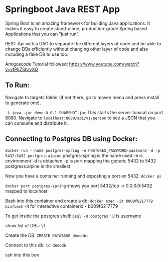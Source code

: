 # Springboot Java REST App

Spring Boot is an amazing framework for building Java applications. It makes it easy to create stand-alone, production-grade Spring based Applications that you can "just run".

REST Api with a DAO to separate the different layers of code and be able to change DBs efficiently without changing other layer of code
and also including a fake DB to use too. 

Amigoscode Tutorial followed: https://www.youtube.com/watch?v=vtPkZShrvXQ


## To Run:
Navigate to targets folder (if not there, go to maven menu and press install to generate one).

``` $ java -jar demo-0.0.1-SNAPSHOT.jar```
This starts the server tomcat on port 8080.
Navigate to ```localhost:8080/api/v1/person```
to see a JSON that you can consume and distribute it.


## Connecting to Postgres DB using Docker:
```docker run --name postgres-spring -e POSTGRES_PASSWORD=password -d -p 5432:5432 postgres:alpine```
postgres-spring is the name used
-e is environment
-d is detached
-p is port mapping the generic 5432 to 5432
postgress:alpine is the smallest

Now you have a container running and exposting a port on 5432:
```docker ps```

```docker port postgres-spring```
shows you port 5432/tcp -> 0.0.0.0:5432
mapped to localhost

Bash into this container and create a db:
```docker exec -it b009f6217779 bin/bash```
-it for interactive
containerid - b009f6217779

To get inside the postgres shell:
```psql -U postgres```
-U is username
 
show list of DBs:
```\l```

Create the DB:
```CREATE DATABASE demodb;```

Connect to this db:
```\c demodb```

ssh into this box
